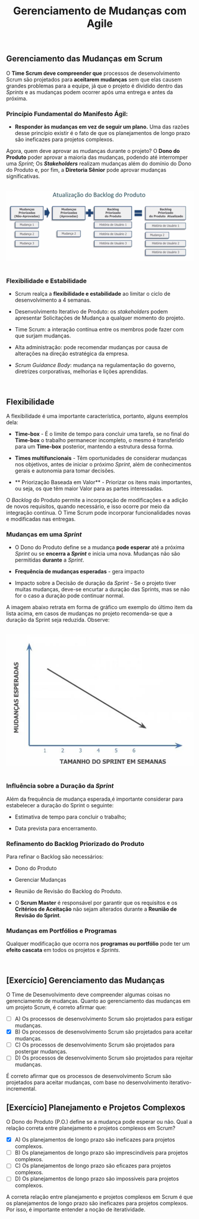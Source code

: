 <div align="center">

# Gerenciamento de Mudanças com Agile

</div>

<br>

## Gerenciamento das Mudanças em Scrum

O **Time Scrum deve compreender que** processos de desenvolvimento Scrum são projetados para **aceitarem mudanças** sem que elas causem grandes problemas para a equipe, já que o projeto é dividido dentro das *Sprints* e as mudanças podem ocorrer após uma entrega e antes da próxima.

### Princípio Fundamental do Manifesto Ágil:

- **Responder às mudanças em vez de seguir um plano.** Uma das razões desse princípio existir é o fato de que os planejamentos de longo prazo são ineficazes para projetos complexos.

Agora, quem deve aprovar as mudanças durante o projeto? O **Dono do Produto**  poder aprovar a maioria das mudanças, podendo até interromper uma *Sprint*;
Os ***Stakeholders*** realizam mudanças além do domínio do Dono do Produto e, por fim,  a **Diretoria Sênior** pode aprovar mudanças significativas.

<br>

<div align="center">

<img src="images/backlog-do-produto.webp">

</div>

<br>

###  Flexibilidade e Estabilidade

- Scrum realça a **flexibilidade e estabilidade** ao limitar o ciclo de desenvolvimento a 4 semanas.

- Desenvolvimento Iterativo de Produto: os *stakeholders* podem apresentar Solicitações de Mudança a qualquer momento do projeto.

- Time Scrum: a interação contínua entre os membros pode fazer com que surjam mudanças.

- Alta administração: pode recomendar mudanças por causa de alterações na direção estratégica da empresa.

- *Scrum Guidance Body*: mudança na regulamentação do governo, diretrizes corporativas, melhorias e lições aprendidas.

<br>

## Flexibilidade

A flexibilidade é uma importante característica, portanto, alguns exemplos dela:

- **Time-box** - É o limite de tempo para concluir uma tarefa, se no final do **Time-box** o trabalho permanecer incompleto, o mesmo é transferido para um **Time-box** posterior, mantendo a estrutura dessa forma.

- **Times multifuncionais** - Têm oportunidades de considerar mudanças nos objetivos, antes de iniciar o próximo *Sprint*, além de conhecimentos gerais e autonomia para tomar decisões.

- ** Priorização Baseada em Valor** - Priorizar os itens mais importantes, ou seja, os que têm maior Valor para as partes interessadas.

O *Backlog* do Produto permite a incorporação de modificações e a adição de novos requisitos, quando necessário, e isso ocorre por meio da integração contínua.  O Time Scrum pode incorporar funcionalidades novas e modificadas nas entregas.

### Mudanças em uma *Sprint* 

- O Dono do Produto define se a mudança **pode esperar** até a próxima *Sprint* ou se **encerra a *Sprint*** e inicia uma nova. Mudanças não são permitidas **durante** a *Sprint*.

- **Frequência de mudanças esperadas** - gera impacto

- Impacto sobre a Decisão de duração da *Sprint* - Se o projeto tiver muitas mudanças, deve-se encurtar a duração das Sprints, mas se não for o caso a duração pode continuar normal.

A imagem abaixo retrata em forma de gráfico um exemplo do último item da lista acima, em casos de mudanças no projeto recomenda-se que a duração da Sprint seja reduzida. Observe:

<br>

<div align="center">

<img src="images/impacto-sobre-a-decisao-de-duracao-da-sprint.webp">

</div>

<br>

### Influência sobre a Duração da *Sprint*

Além da frequência de mudança esperada,é importante considerar para estabelecer a duração do Sprint  o seguinte:

- Estimativa de tempo para concluir o trabalho;

- Data prevista para encerramento.

### Refinamento do Backlog Priorizado do Produto

Para refinar o Backlog são necessários:

- Dono do Produto

- Gerenciar Mudanças 

- Reunião de Revisão do Backlog do Produto.

- O **Scrum Master** é responsável por garantir que os requisitos e os **Critérios de Aceitação** não sejam alterados durante a **Reunião de Revisão do Sprint**.

### Mudanças em Portfólios e Programas

Qualquer modificação que ocorra nos **programas ou portfólio** pode ter um **efeito cascata** em todos os projetos e *Sprints*.

<br>

## [Exercício] Gerenciamento das Mudanças

O Time de Desenvolvimento deve compreender algumas coisas no gerenciamento de mudanças. Quanto ao gerenciamento das mudanças em um projeto Scrum, é correto afirmar que:

- [ ] A) Os processos de desenvolvimento Scrum são projetados para estigar mudanças.
- [x] B) Os processos de desenvolvimento Scrum são projetados para aceitar mudanças.
- [ ] C) Os processos de desenvolvimento Scrum são projetados para postergar mudanças.
- [ ] D) Os processos de desenvolvimento Scrum são projetados para rejeitar mudanças.

É correto afirmar que os processos de desenvolvimento Scrum são projetados para aceitar mudanças, com base no desenvolvimento iterativo-incremental.

## [Exercício] Planejamento e Projetos Complexos

O Dono do Produto (P.O.) define se a mudança pode esperar ou não. Qual a relação correta entre planejamento e projetos complexos em Scrum?

- [x] A) Os planejamentos de longo prazo são ineficazes para projetos complexos.
- [ ] B) Os planejamentos de longo prazo são imprescindíveis para projetos complexos.
- [ ] C) Os planejamentos de longo prazo são eficazes para projetos complexos.
- [ ] D) Os planejamentos de longo prazo são impossíveis para projetos complexos.

A correta relação entre planejamento e projetos complexos em Scrum é que os planejamentos de longo prazo são ineficazes para projetos complexos. Por isso, é importante entender a noção de iteratividade.